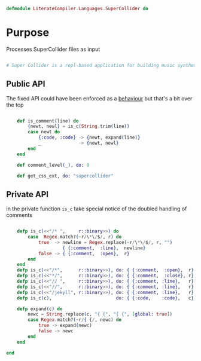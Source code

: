 ```elixir
defmodule LiterateCompiler.Languages.SuperCollider do

```

# Purpose

Processes SuperCollider files as input

```elixir

# Super Collider is a repl-based application for building music synthesisers

```

## Public API

The fixed API could have been enforced as a [behaviour](https://hexdocs.pm/elixir/1.4.5/behaviours.html)
but that's a bit over the top

```elixir

	def is_comment(line) do
		{newt, newl} = is_c(String.trim(line))
		case newt do
			{:code, :code} -> {newt, expand(line)}
			_              -> {newt, newl}
		end
	end

	def comment_level(_), do: 0

	def get_css_ext, do: "supercollider"

```

## Private API

in the private function `is_c` take special notice of the doubled handling of
comments

```elixir

	defp is_c(<<"/* ",     r::binary>>) do
		case  Regex.match?(~r/\*\/$/, r) do
			true  -> newline = Regex.replace(~r/\*\/$/, r, "")
					 { {:comment,  :line},  newline}
			false -> { {:comment,  :open},  r}
		end
	end
	defp is_c(<<"/*",      r::binary>>), do: { {:comment,  :open},  r}
	defp is_c(<<"*/",      r::binary>>), do: { {:comment,  :close}, r}
	defp is_c(<<"// ",     r::binary>>), do: { {:comment, :line},   r}
	defp is_c(<<"//",      r::binary>>), do: { {:comment, :line},   r}
	defp is_c(<<"/jekyll", r::binary>>), do: { {:comment, :line},   r}
	defp is_c(c),                        do: { {:code,    :code},   c}

	defp expand(c) do
		newc = String.replace(c, "{ {", "{ {", [global: true])
		case Regex.match?(~r/{ {/, newc) do
			true -> expand(newc)
			false -> newc
		end
	end

end
```
